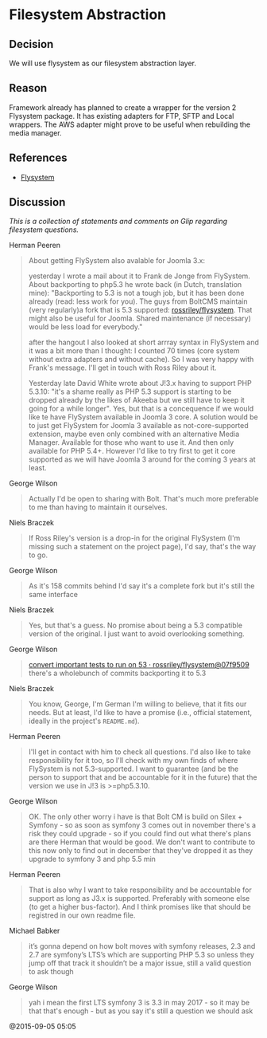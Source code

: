 # Filesystem Abstraction

## Decision

We will use flysystem as our filesystem abstraction layer. 

## Reason

Framework already has planned to create a wrapper for the version 2 Flysystem package.  It 
has existing adapters for FTP, SFTP and Local wrappers. The AWS adapter might prove to be 
useful when rebuilding the media manager. 

## References

  - [Flysystem](https://github.com/thephpleague/flysystem)

## Discussion

*This is a collection of statements and comments on Glip regarding filesystem questions.*

Herman Peeren
> About getting FlySystem also avalable for Joomla 3.x:
>
> yesterday I wrote a mail about it to Frank de Jonge from FlySystem. About backporting to php5.3 he wrote back
> (in Dutch, translation mine): "Backporting to 5.3 is not a tough job, but it has been done already (read: less
> work for you). The guys from BoltCMS maintain (very regularly)a fork that is 5.3 supported:
> [rossriley/flysystem](https://github.com/rossriley/flysystem).
> That might also be useful for Joomla. Shared maintenance (if necessary) would be less load for everybody."
>
> after the hangout I also looked at short arrray syntax in FlySystem and it was a bit more than I thought:
> I counted 70 times (core system without extra adapters and without cache). So I was very happy with Frank's message.
> I'll get in touch with Ross Riley about it.
>
> Yesterday late David White wrote about J!3.x having to support PHP 5.3.10: "it's a shame really as PHP 5.3 support
> is starting to be dropped already by the likes of Akeeba but we still have to keep it going for a while longer".
> Yes, but that is a concequence if we would like te have FlySystem available in Joomla 3 core. A solution would be
> to just get FlySystem for Joomla 3 available as not-core-supported extension, maybe even only combined with an
> alternative Media Manager. Available for those who want to use it. And then only available for PHP 5.4+.
> However I'd like to try first to get it core supported as we will have Joomla 3 around for the coming 3 years at least. 

George Wilson
> Actually I'd be open to sharing with Bolt. That's much more preferable to me than having to maintain it ourselves.

Niels Braczek
> If Ross Riley's version is a drop-in for the original FlySystem (I'm missing such a statement on the project page),
> I'd say, that's the way to go.

George Wilson
> As it's 158 commits behind I'd say it's a complete fork but it's still the same interface

Niels Braczek
> Yes, but that's a guess. No promise about being a 5.3 compatible version of the original. I just want to avoid overlooking something.

George Wilson
> [convert important tests to run on 53 · rossriley/flysystem@07f9509](https://github.com/rossriley/flysystem/commit/07f95099b3809ca782532f6cf840a54ee0f8c111)
> there's a wholebunch of commits backporting it to 5.3

Niels Braczek
> You know, George, I'm German  I'm willing to believe, that it fits our needs. But at least,
> I'd like to have a promise (i.e., official statement, ideally in the project's `README.md`).

Herman Peeren
> I'll get in contact with him to check all questions. I'd also like to take responsibility for it too, so I'll
> check with my own finds of where FlySystem is not 5.3-supported. I want to guarantee (and be the person to support
> that and be accountable for it in the future) that the version we use in J!3 is >=php5.3.10.

George Wilson
> OK. The only other worry i have is that Bolt CM is build on Silex + Symfony - so as soon as symfony 3 comes out in
> november there's a risk they could upgrade - so if you could find out what there's plans are there Herman that would
> be good. We don't want to contribute to this now only to find out in december that they've dropped it as they upgrade
> to symfony 3 and php 5.5 min

Herman Peeren
> That is also why I want to take responsibility and be accountable for support as long as J3.x is supported.
> Preferably with someone else (to get a higher bus-factor).
> And I think promises like that should be registred in our own readme file.

Michael Babker
> it’s gonna depend on how bolt moves with symfony releases, 2.3 and 2.7 are symfony’s LTS’s which are supporting
> PHP 5.3 so unless they jump off that track it shouldn’t be a major issue, still a valid question to ask though

George Wilson
> yah i mean the first LTS symfony 3 is 3.3 in may 2017 - so it may be that that's enough - but as you say it's still a question we should ask

@2015-09-05 05:05
